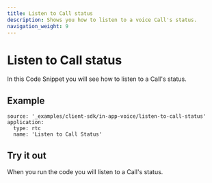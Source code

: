 ```yaml
---
title: Listen to Call status
description: Shows you how to listen to a voice Call's status.
navigation_weight: 9
---
```


# Listen to Call status

In this Code Snippet you will see how to listen to a Call's status.

## Example

```code_snippets
source: '_examples/client-sdk/in-app-voice/listen-to-call-status'
application:
  type: rtc
  name: 'Listen to Call Status'
```

## Try it out

When you run the code you will listen to a Call's status.